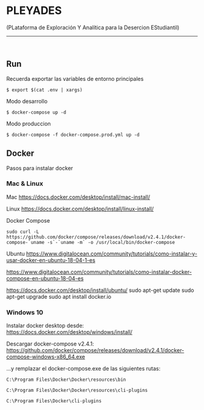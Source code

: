 <h1>PLEYADES</h1>
(PLataforma de Exploración Y Analítica para la Desercion EStudiantil)

----------

<br>

## Run


Recuerda exportar las variables de entorno principales
```
$ export $(cat .env | xargs)
```

Modo desarrollo 
```
$ docker-compose up -d
```

Modo produccion 
```
$ docker-compose -f docker-compose.prod.yml up -d
```

## Docker 
Pasos para instalar docker 

### Mac & Linux

Mac
https://docs.docker.com/desktop/install/mac-install/

Linux
https://docs.docker.com/desktop/install/linux-install/

Docker Compose
```console
sudo curl -L https://github.com/docker/compose/releases/download/v2.4.1/docker-compose-`uname -s`-`uname -m` -o /usr/local/bin/docker-compose
```

Ubuntu
https://www.digitalocean.com/community/tutorials/como-instalar-y-usar-docker-en-ubuntu-18-04-1-es

https://www.digitalocean.com/community/tutorials/como-instalar-docker-compose-en-ubuntu-18-04-es

https://docs.docker.com/desktop/install/ubuntu/
sudo apt-get update
sudo apt-get upgrade
sudo apt install docker.io

### Windows 10

Instalar docker desktop desde:
https://docs.docker.com/desktop/windows/install/

Descargar docker-compose v2.4.1:
https://github.com/docker/compose/releases/download/v2.4.1/docker-compose-windows-x86_64.exe


...y remplazar el docker-compose.exe de las siguientes rutas:

```console
C:\Program Files\Docker\Docker\resources\bin

C:\Program Files\Docker\Docker\resources\cli-plugins

C:\Program Files\Docker\cli-plugins
```

